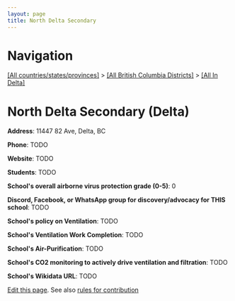```yaml
---
layout: page
title: North Delta Secondary
---
```

# Navigation

[[All countries/states/provinces]](../../..) > [[All British Columbia Districts]](../..) > [[All In Delta]](..)

# North Delta Secondary (Delta)

**Address**: 11447 82 Ave, Delta, BC

**Phone**: TODO

**Website**: TODO

**Students**: TODO

**School's overall airborne virus protection grade (0-5)**: 0

**Discord, Facebook, or WhatsApp group for discovery/advocacy for THIS school**: TODO

**School's policy on Ventilation**: TODO

**School's Ventilation Work Completion**: TODO

**School's Air-Purification**: TODO

**School's CO2 monitoring to actively drive ventilation and filtration**: TODO

**School's Wikidata URL**: TODO


[Edit this page](https://github.com/ventilate-schools/BC/edit/main/./Delta/North_Delta_Secondary.md). See also [rules for contribution](../../../contribution-rules/)
